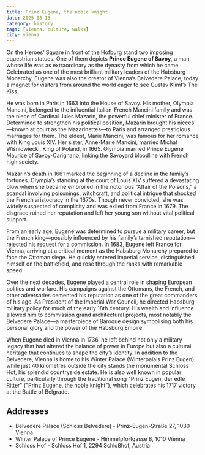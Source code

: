 ```yaml
---
title: Prinz Eugene, the noble knight
date: 2025-08-13
category: history
tags: [vienna, culture, walks]
city: vienna
---
```

On the Heroes’ Square in front of the Hofburg stand two imposing equestrian statues. One of them depicts **Prince Eugene of Savoy**, a man whose life was as extraordinary as the dynasty from which he came. Celebrated as one of the most brilliant military leaders of the Habsburg Monarchy, Eugene was also the creator of Vienna’s Belvedere Palace, today a magnet for visitors from around the world eager to see Gustav Klimt’s The Kiss.

He was born in Paris in 1663 into the House of Savoy. His mother, Olympia Mancini, belonged to the influential Italian-French Mancini family and was the niece of Cardinal Jules Mazarin, the powerful chief minister of France. Determined to strengthen his political position, Mazarin brought his nieces—known at court as the Mazarinettes—to Paris and arranged prestigious marriages for them. The eldest, Marie Mancini, was famous for her romance with King Louis XIV. Her sister, Anne-Marie Mancini, married Michał Wiśniowiecki, King of Poland, in 1665. Olympia married Prince Eugene Maurice of Savoy-Carignano, linking the Savoyard bloodline with French high society.

Mazarin’s death in 1661 marked the beginning of a decline in the family’s fortunes. Olympia’s standing at the court of Louis XIV suffered a devastating blow when she became embroiled in the notorious “Affair of the Poisons,” a scandal involving poisonings, witchcraft, and political intrigue that shocked the French aristocracy in the 1670s. Though never convicted, she was widely suspected of complicity and was exiled from France in 1679. The disgrace ruined her reputation and left her young son without vital political support.

From an early age, Eugene was determined to pursue a military career, but the French king—possibly influenced by his family’s tarnished reputation—rejected his request for a commission. In 1683, Eugene left France for Vienna, arriving at a critical moment as the Habsburg Monarchy prepared to face the Ottoman siege. He quickly entered imperial service, distinguished himself on the battlefield, and rose through the ranks with remarkable speed.

Over the next decades, Eugene played a central role in shaping European politics and warfare. His campaigns against the Ottomans, the French, and other adversaries cemented his reputation as one of the great commanders of his age. As President of the Imperial War Council, he directed Habsburg military policy for much of the early 18th century. His wealth and influence allowed him to commission grand architectural projects, most notably the Belvedere Palace—a masterpiece of Baroque design symbolising both his personal glory and the power of the Habsburg Empire.

When Eugene died in Vienna in 1736, he left behind not only a military legacy that had altered the balance of power in Europe but also a cultural heritage that continues to shape the city’s identity. In addition to the Belvedere, Vienna is home to his Winter Palace (Winterpalais Prinz Eugen), while just 40 kilometres outside the city stands the monumental Schloss Hof, his splendid countryside estate. He is also well known in popular culture, particularly through the traditional song "Prinz Eugen, der edle Ritter" ("Prinz Eugene, the noble knight"), which celebrates his 1717 victory at the Battle of Belgrade.

## Addresses
- Belvedere Palace (Schloss Belvedere) - Prinz-Eugen-Straße 27, 1030 Vienna
- Winter Palace of Prince Eugene - Himmelpfortgasse 8, 1010 Vienna
- Schloss Hof - Schloss Hof 1, 2294 Schloßhof, Austria
